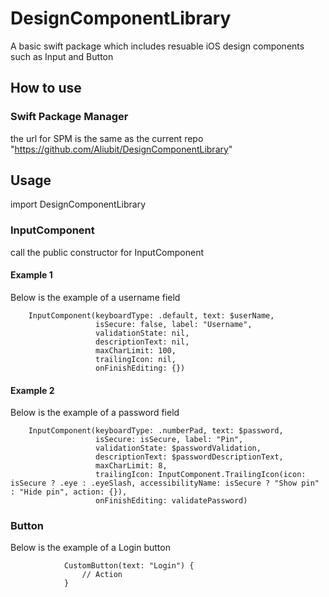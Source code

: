 # DesignComponentLibrary

A basic swift package which includes resuable iOS design components such as Input and Button

## How to use

### Swift Package Manager

the url for SPM is the same as the current repo "https://github.com/Aliubit/DesignComponentLibrary"

## Usage

import DesignComponentLibrary 

### InputComponent

call the public constructor for InputComponent

#### Example 1
Below is the example of a username field

        InputComponent(keyboardType: .default, text: $userName,
                       isSecure: false, label: "Username",
                       validationState: nil,
                       descriptionText: nil,
                       maxCharLimit: 100,
                       trailingIcon: nil,
                       onFinishEditing: {}) 

#### Example 2
Below is the example of a password field

        InputComponent(keyboardType: .numberPad, text: $password,
                       isSecure: isSecure, label: "Pin",
                       validationState: $passwordValidation,
                       descriptionText: $passwordDescriptionText,
                       maxCharLimit: 8,
                       trailingIcon: InputComponent.TrailingIcon(icon: isSecure ? .eye : .eyeSlash, accessibilityName: isSecure ? "Show pin" : "Hide pin", action: {}),
                       onFinishEditing: validatePassword)


### Button
Below is the example of a Login button

                CustomButton(text: "Login") {
                    // Action
                }

